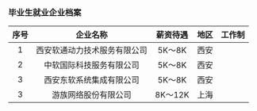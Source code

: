 ### 毕业生就业企业档案
| 序号 | 企业名称 | 薪资待遇 | 地区 | 工作制 |
| :----:| :----:| :----: | :----: | :----: |
| 1 | 西安软通动力技术服务有限公司 | 5K～8K | 西安 |  |
| 2 | 中软国际科技服务有限公司 | 5K～8K | 西安 |  |
| 3 | 西安东软系统集成有限公司 | 5K～8K | 西安 |  |
| 3 | 游族网络股份有限公司 | 8K～12K | 上海 |  |